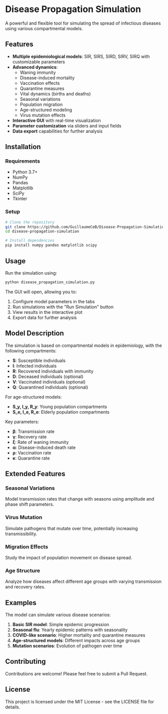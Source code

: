 # Disease Propagation Simulation

A powerful and flexible tool for simulating the spread of infectious diseases using various compartmental models.

## Features

- **Multiple epidemiological models**: SIR, SIRS, SIRD, SIRV, SIRQ with customizable parameters
- **Advanced dynamics**:
  - Waning immunity
  - Disease-induced mortality
  - Vaccination effects
  - Quarantine measures
  - Vital dynamics (births and deaths)
  - Seasonal variations
  - Population migration
  - Age-structured modeling
  - Virus mutation effects
- **Interactive GUI** with real-time visualization
- **Parameter customization** via sliders and input fields
- **Data export** capabilities for further analysis

## Installation

### Requirements
- Python 3.7+
- NumPy
- Pandas
- Matplotlib
- SciPy
- Tkinter

### Setup

```bash
# Clone the repository
git clone https://github.com/GuillaumeCeB/Disease-Propagation-Simulation.git
cd disease-propagation-simulation

# Install dependencies
pip install numpy pandas matplotlib scipy
```

## Usage

Run the simulation using:

```bash
python disease_propagation_simulation.py
```

The GUI will open, allowing you to:
1. Configure model parameters in the tabs
2. Run simulations with the "Run Simulation" button
3. View results in the interactive plot
4. Export data for further analysis

## Model Description

The simulation is based on compartmental models in epidemiology, with the following compartments:

- **S**: Susceptible individuals
- **I**: Infected individuals 
- **R**: Recovered individuals with immunity
- **D**: Deceased individuals (optional)
- **V**: Vaccinated individuals (optional)
- **Q**: Quarantined individuals (optional)

For age-structured models:
- **S_y, I_y, R_y**: Young population compartments
- **S_e, I_e, R_e**: Elderly population compartments

Key parameters:
- **β**: Transmission rate
- **γ**: Recovery rate
- **ξ**: Rate of waning immunity
- **α**: Disease-induced death rate
- **ρ**: Vaccination rate
- **κ**: Quarantine rate

## Extended Features

### Seasonal Variations
Model transmission rates that change with seasons using amplitude and phase shift parameters.

### Virus Mutation
Simulate pathogens that mutate over time, potentially increasing transmissibility.

### Migration Effects
Study the impact of population movement on disease spread.

### Age Structure
Analyze how diseases affect different age groups with varying transmission and recovery rates.

## Examples

The model can simulate various disease scenarios:

1. **Basic SIR model**: Simple epidemic progression
2. **Seasonal flu**: Yearly epidemic patterns with seasonality
3. **COVID-like scenario**: Higher mortality and quarantine measures
4. **Age-structured models**: Different impacts across age groups
5. **Mutation scenarios**: Evolution of pathogen over time

## Contributing

Contributions are welcome! Please feel free to submit a Pull Request.

## License

This project is licensed under the MIT License - see the LICENSE file for details. 
